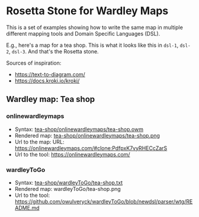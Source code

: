 # Rosetta Stone for Wardley Maps

This is a set of examples showing how to write the same map in multiple different mapping tools and Domain Specific Languages (DSL).

E.g., here's a map for a tea shop. This is what it looks like this in `dsl-1`, `dsl-2`, `dsl-3`. And that's the Rosetta stone.

Sources of inspiration:

- https://text-to-diagram.com/
- https://docs.kroki.io/kroki/

## Wardley map: Tea shop

### onlinewardleymaps

- Syntax: [tea-shop/onlinewardleymaps/tea-shop.owm](tea-shop/onlinewardleymaps/tea-shop.owm)
- Rendered map: [tea-shop/onlinewardleymaps/tea-shop.png](tea-shop/onlinewardleymaps/tea-shop.png)
- Url to the map: URL: https://onlinewardleymaps.com/#clone:PdfpxK7vyRHECcZarS
- Url to the tool: https://onlinewardleymaps.com/

### wardleyToGo

- Syntax: [tea-shop/wardleyToGo/tea-shop.txt](tea-shop/wardleyToGo/tea-shop.txt)
- Rendered map: wardleyToGo/tea-shop.png
- Url to the tool: https://github.com/owulveryck/wardleyToGo/blob/newdsl/parser/wtg/README.md
